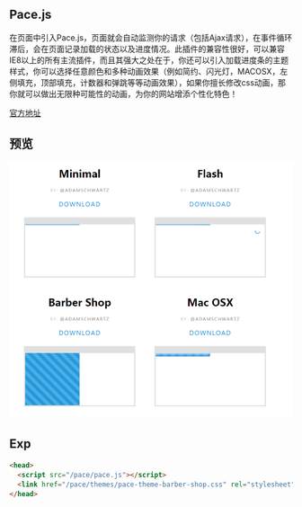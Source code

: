 Pace.js
----

在页面中引入Pace.js，页面就会自动监测你的请求（包括Ajax请求），在事件循环滞后，会在页面记录加载的状态以及进度情况。此插件的兼容性很好，可以兼容IE8以上的所有主流插件，而且其强大之处在于，你还可以引入加载进度条的主题样式，你可以选择任意颜色和多种动画效果（例如简约、闪光灯，MACOSX，左侧填充，顶部填充，计数器和弹跳等等动画效果），如果你擅长修改css动画，那你就可以做出无限种可能性的动画，为你的网站增添个性化特色！


[官方地址](http://github.hubspot.com/pace/docs/welcome/)
  
 ## 预览
 ![Pace](https://github.com/WispYs/Web-Plugins/blob/master/img/pace.png "Pace")


 ## Exp

```html
<head>
  <script src="/pace/pace.js"></script>
  <link href="/pace/themes/pace-theme-barber-shop.css" rel="stylesheet" />
</head>
```
